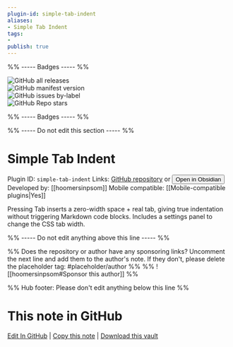 ```yaml
---
plugin-id: simple-tab-indent
aliases:
- Simple Tab Indent
tags: 
- 
publish: true
---
```


%% ----- Badges ----- %%

![GitHub all releases](https://img.shields.io/github/downloads/hoomersinpsom/simple-tab-indent/total?color=573E7A&logo=github&style=for-the-badge)   
![GitHub manifest version](https://img.shields.io/github/manifest-json/v/hoomersinpsom/simple-tab-indent?color=573E7A&logo=github&style=for-the-badge)   
![GitHub issues by-label](https://img.shields.io/github/issues/hoomersinpsom/simple-tab-indent/help%20wanted?color=573E7A&logo=github&style=for-the-badge)   
![GitHub Repo stars](https://img.shields.io/github/stars/hoomersinpsom/simple-tab-indent?color=573E7A&logo=github&style=for-the-badge)

%% ----- Badges ----- %%

%% ----- Do not edit this section ----- %%

# Simple Tab Indent

Plugin ID: `simple-tab-indent`
Links: [GitHub repository](https://github.com/hoomersinpsom/simple-tab-indent) or [<button id=HH>Open in Obsidian</button>](obsidian://show-plugin?id=simple-tab-indent)
Developed by: [[hoomersinpsom]]
Mobile compatible: [[Mobile-compatible plugins|Yes]]

Pressing Tab inserts a zero-width space + real tab, giving true indentation without triggering Markdown code blocks. Includes a settings panel to change the CSS tab width.

%% ----- Do not edit anything above this line ----- %% 

%% Does the repository or author have any sponsoring links? Uncomment the next line and add them to the author's note. If they don't, please delete the placeholder tag: #placeholder/author %%
%% ![[hoomersinpsom#Sponsor this author]] %%

%% Hub footer: Please don't edit anything below this line %%

# This note in GitHub

<span class="git-footer">[Edit In GitHub](https://github.dev/obsidian-community/obsidian-hub/blob/main/02%20-%20Community%20Expansions/02.05%20All%20Community%20Expansions/Plugins/simple-tab-indent.md "git-hub-edit-note") | [Copy this note](https://raw.githubusercontent.com/obsidian-community/obsidian-hub/main/02%20-%20Community%20Expansions/02.05%20All%20Community%20Expansions/Plugins/simple-tab-indent.md "git-hub-copy-note") | [Download this vault](https://github.com/obsidian-community/obsidian-hub/archive/refs/heads/main.zip "git-hub-download-vault") </span>

